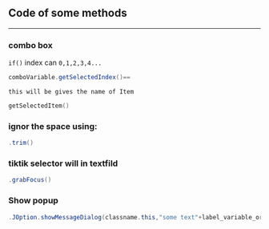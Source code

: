 ## Code of some methods
<hr>

### combo box 
`if()` index can `0,1,2,3,4...`
 ```powershell
comboVariable.getSelectedIndex()==

```
` this will be gives the name of Item `
 ```powershell
getSelectedItem()

```
### ignor the space using:
 ```powershell
.trim()

```
### tiktik selector will in textfild
 ```powershell
.grabFocus()

```
### Show popup
 ```powershell
.JOption.showMessageDialog(classname.this,"some text"+label_variable_or_object.getText())

```
   
